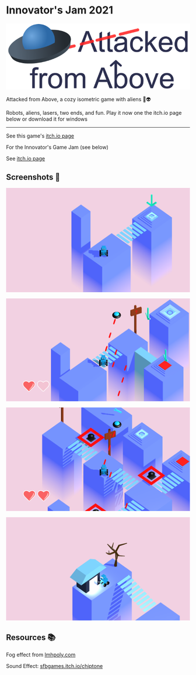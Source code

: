 # Innovator's Jam 2021

![logo](https://raw.githubusercontent.com/Zeyu-Li/innovator-jam-2021/main/Attacked%20from%20Above/Assets/Sprites/banner.png)

Attacked from Above, a cozy isometric game with aliens 👾👽



Robots, aliens, lasers, two ends, and fun. Play it now one the itch.io page below or download it for windows

---

See this game's [itch.io page]()



For the Innovator's Game Jam (see below) 

See [itch.io page](https://itch.io/jam/ij2021)

## Screenshots 🎥

![screen1](img/screen1.png)

![screen2](img/screen2.png)

![screen3](img/screen3.png)

![peace](img/peace.png)



## Resources 📚

Fog effect from [lmhpoly.com](https://www.lmhpoly.com/tutorials/unity-urp-tutorial-orthographic-fog-plane-shader)

Sound Effect: [sfbgames.itch.io/chiptone](https://sfbgames.itch.io/chiptone)
